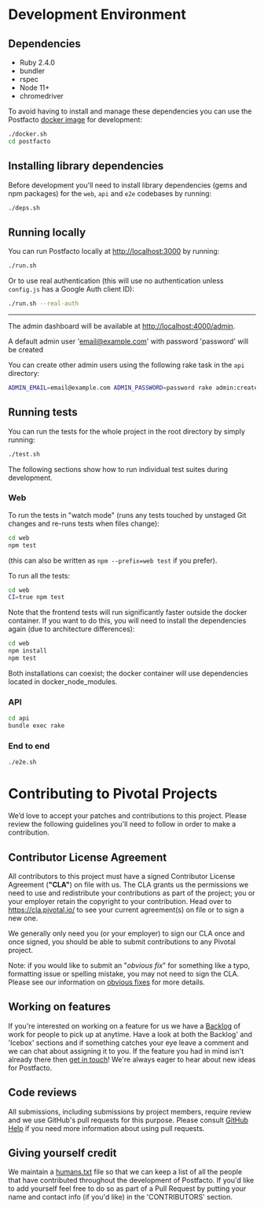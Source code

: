 # Development Environment

## Dependencies

* Ruby 2.4.0
* bundler
* rspec
* Node 11+
* chromedriver

To avoid having to install and manage these dependencies you can use the Postfacto [docker image](https://hub.docker.com/r/postfacto/dev/) for development:

```bash
./docker.sh
cd postfacto
```

## Installing library dependencies

Before development you'll need to install library dependencies (gems and npm packages) for the `web`, `api` and `e2e` codebases by running:

```bash
./deps.sh
```

## Running locally

You can run Postfacto locally at [http://localhost:3000]() by running:

```bash
./run.sh
```

Or to use real authentication (this will use no authentication unless `config.js` has a Google Auth client ID):

```bash
./run.sh --real-auth
```

---

The admin dashboard will be available at [http://localhost:4000/admin]().

A default admin user 'email@example.com' with password 'password' will be created

You can create other admin users using the following rake task in the `api` directory:

```bash
ADMIN_EMAIL=email@example.com ADMIN_PASSWORD=password rake admin:create_user
```

## Running tests

You can run the tests for the whole project in the root directory by simply running:

```bash
./test.sh
```

The following sections show how to run individual test suites during development.

### Web

To run the tests in "watch mode" (runs any tests touched by unstaged Git changes and re-runs tests when files change):

```bash
cd web
npm test
```

(this can also be written as `npm --prefix=web test` if you prefer).

To run all the tests:

```bash
cd web
CI=true npm test
```

Note that the frontend tests will run significantly faster outside the docker container.
If you want to do this, you will need to install the dependencies again (due to architecture differences):

```bash
cd web
npm install
npm test
```

Both installations can coexist; the docker container will use dependencies located in docker_node_modules.

### API

```bash
cd api
bundle exec rake
```

### End to end

```bash
./e2e.sh
```

# Contributing to Pivotal Projects

We’d love to accept your patches and contributions to this project. Please review the following guidelines you'll need to follow in order to make a contribution.

## Contributor License Agreement

All contributors to this project must have a signed Contributor License Agreement (**"CLA"**) on file with us. The CLA grants us the permissions we need to use and redistribute your contributions as part of the project; you or your employer retain the copyright to your contribution. Head over to https://cla.pivotal.io/ to see your current agreement(s) on file or to sign a new one.

We generally only need you (or your employer) to sign our CLA once and once signed, you should be able to submit contributions to any Pivotal project.

Note: if you would like to submit an "_obvious fix_" for something like a typo, formatting issue or spelling mistake, you may not need to sign the CLA. Please see our information on [obvious fixes](https://cla.pivotal.io/about#obvious-fix) for more details.

## Working on features

If you're interested on working on a feature for us we have a [Backlog](https://github.com/pivotal/postfacto/projects/1) of work for people to pick up at anytime. Have a look at both the Backlog' and 'Icebox' sections and if something catches your eye leave a comment and we can chat about assigning it to you. If the feature you had in mind isn't already there then [get in touch](https://gitter.im/pivotalpostfacto/Lobby)! We're always eager to hear about new ideas for Postfacto.

## Code reviews

All submissions, including submissions by project members, require review and we use GitHub's pull requests for this purpose. Please consult [GitHub Help](https://help.github.com/articles/about-pull-requests/) if you need more information about using pull requests.

## Giving yourself credit

We maintain a [humans.txt](humans.txt) file so that we can keep a list of all the people that have contributed throughout the development of Postfacto. If you'd like to add yourself feel free to do so as part of a Pull Request by putting your name and contact info (if you'd like) in the 'CONTRIBUTORS' section.

